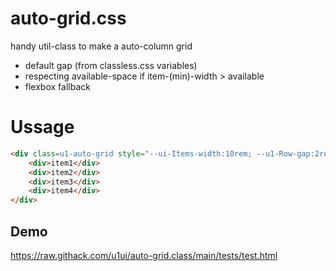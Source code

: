# auto-grid.css


handy util-class to make a auto-column grid

- default gap (from classless.css variables)
- respecting available-space if item-(min)-width > available
- flexbox fallback


# Ussage
```html
<div class=u1-auto-grid style="--ui-Items-width:10rem; --u1-Row-gap:2rem; --u1-Col-gap:1rem">
    <div>item1</div>
    <div>item2</div>
    <div>item3</div>
    <div>item4</div>
</div>
```

## Demo
https://raw.githack.com/u1ui/auto-grid.class/main/tests/test.html  

